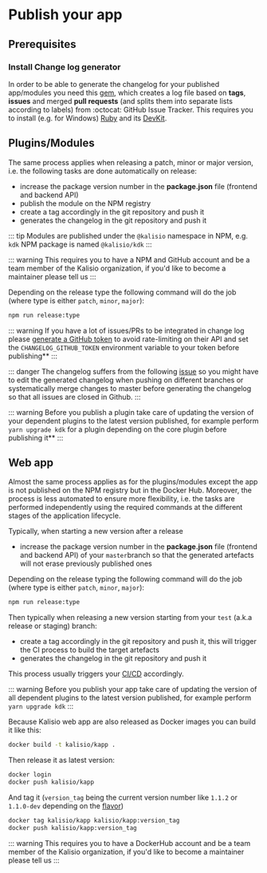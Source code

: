 # Publish your app

## Prerequisites

### Install Change log generator

In order to be able to generate the changelog for your published app/modules you need this [gem](https://github.com/skywinder/github-changelog-generator), which creates a log file based on **tags**, **issues** and merged **pull requests** (and splits them into separate lists according to labels) from :octocat: GitHub Issue Tracker. This requires you to install (e.g. for Windows) [Ruby](http://rubyinstaller.org/downloads/) and its [DevKit](https://github.com/oneclick/rubyinstaller/wiki/Development-Kit).

## Plugins/Modules

The same process applies when releasing a patch, minor or major version, i.e. the following tasks are done automatically on release:
* increase the package version number in the **package.json** file (frontend and backend API)
* publish the module on the NPM registry
* create a tag accordingly in the git repository and push it
* generates the changelog in the git repository and push it

::: tip
Modules are published under the `@kalisio` namespace in NPM, e.g. `kdk` NPM package is named `@kalisio/kdk`
:::

::: warning
This requires you to have a NPM and GitHub account and be a team member of the Kalisio organization, if you'd like to become a maintainer please tell us
:::

Depending on the release type the following command will do the job (where type is either `patch`, `minor`, `major`):
```bash
npm run release:type
```

::: warning
If you have a lot of issues/PRs to be integrated in change log please [generate a GitHub token](https://github.com/github-changelog-generator/github-changelog-generator#github-token) to avoid rate-limiting on their API and set the `CHANGELOG_GITHUB_TOKEN` environment variable to your token before publishing**
:::

::: danger
The changelog suffers from the following [issue](https://github.com/github-changelog-generator/github-changelog-generator/issues/497) so you might have to edit the generated changelog when pushing on different branches or systematically merge changes to master before generating the changelog so that all issues are closed in Github.
:::

::: warning
Before you publish a plugin take care of updating the version of your dependent plugins to the latest version published, for example  perform `yarn upgrade kdk` for a plugin depending on the core plugin before publishing it**
:::

## Web app

Almost the same process applies as for the plugins/modules except the app is not published on the NPM registry but in the Docker Hub. Moreover, the process is less automated to ensure more flexibility, i.e. the tasks are performed independently using the required commands at the different stages of the application lifecycle.

Typically, when starting a new version after a release
* increase the package version number in the **package.json** file (frontend and backend API) of your `master`branch so that the generated artefacts will not erase previously published ones

Depending on the release typing the following command will do the job (where type is either `patch`, `minor`, `major`):
```bash
npm run release:type
```

Then typically when releasing a new version starting from your `test` (a.k.a release or staging) branch:
* create a tag accordingly in the git repository and push it, this will trigger the CI process to build the target artefacts
* generates the changelog in the git repository and push it

This process usually triggers your [CI/CD](./deploy.md) accordingly.

::: warning
Before you publish your app take care of updating the version of all dependent plugins to the latest version published, for example perform `yarn upgrade kdk`
:::

Because Kalisio web app are also released as Docker images you can build it like this:
```bash
docker build -t kalisio/kapp .
```
Then release it as latest version:
```bash
docker login
docker push kalisio/kapp
```
And tag it (`version_tag` being the current version number like `1.1.2` or `1.1.0-dev` depending on the [flavor](./deploy.md))
```bash
docker tag kalisio/kapp kalisio/kapp:version_tag
docker push kalisio/kapp:version_tag
```

::: warning
This requires you to have a DockerHub account and be a team member of the Kalisio organization, if you'd like to become a maintainer please tell us
:::
